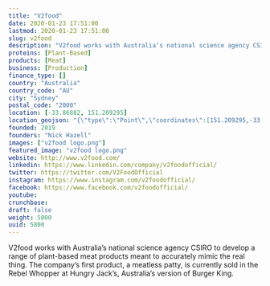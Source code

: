 ```yaml
---
title: "V2food"
date: 2020-01-23 17:51:00
lastmod: 2020-01-23 17:51:00
slug: v2food
description: "V2food works with Australia’s national science agency CSIRO to develop a range of plant-based meat products meant to accurately mimic the real thing. The company’s first product, a meatless patty, is currently sold in the Rebel Whopper at Hungry Jack’s, Australia’s version of Burger King."
proteins: [Plant-Based]
products: [Meat]
business: [Production]
finance_type: []
country: "Australia"
country_code: "AU"
city: "Sydney"
postal_code: "2000"
location: [-33.86882, 151.209295]
location_geojson: "{\"type\":\"Point\",\"coordinates\":[151.209295,-33.86882]}"
founded: 2019
founders: "Nick Hazell"
images: ["v2food logo.png"]
featured_image: "v2food logo.png"
website: http://www.v2food.com/
linkedin: https://www.linkedin.com/company/v2foodofficial/
twitter: https://twitter.com/V2FoodOfficial
instagram: https://www.instagram.com/v2foodofficial/
facebook: https://www.facebook.com/v2foodofficial/
youtube: 
crunchbase: 
draft: false
weight: 5000
uuid: 5800
---
```

V2food works with Australia’s national science agency CSIRO to develop a range of plant-based meat products meant to accurately mimic the real thing. The company’s first product, a meatless patty, is currently sold in the Rebel Whopper at Hungry Jack’s, Australia’s version of Burger King.
